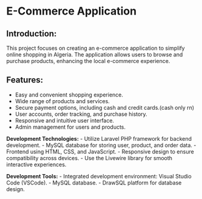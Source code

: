 # E-Commerce Application
## Introduction:
This project focuses on creating an e-commerce application to simplify online shopping in Algeria. The application allows users to browse and purchase products, enhancing the local e-commerce experience.

## Features:
- Easy and convenient shopping experience.
- Wide range of products and services.
- Secure payment options, including cash and credit cards.(cash only rn)
- User accounts, order tracking, and purchase history.
- Responsive and intuitive user interface.
- Admin management for users and products.

**Development Technologies:**
    - Utilize Laravel PHP framework for backend development.
    - MySQL database for storing user, product, and order data.
    - Frontend using HTML, CSS, and JavaScript.
    - Responsive design to ensure compatibility across devices.
    - Use the Livewire library for smooth interactive experiences.

**Development Tools:**
    - Integrated development environment: Visual Studio Code (VSCode).
    - MySQL database.
    - DrawSQL platform for database design.
